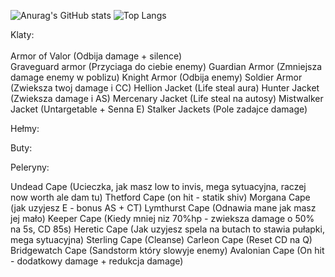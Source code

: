 ![Anurag's GitHub stats](https://github-readme-stats.vercel.app/api?username=Kowaak&show_icons=true&theme=dracula)
![Top Langs](https://github-readme-stats.vercel.app/api/top-langs/?username=Kowaak&layout=pie&theme=dracula)

Klaty:<br>
<br>
Armor of Valor (Odbija damage + silence)<br>
Graveguard armor (Przyciaga do ciebie enemy)
Guardian Armor (Zmniejsza damage enemy w poblizu)
Knight Armor (Odbija enemy)
Soldier Armor (Zwieksza twoj damage i CC)
Hellion Jacket (Life steal aura)
Hunter Jacket (Zwieksza damage i AS)
Mercenary Jacket (Life steal na autosy)
Mistwalker Jacket (Untargetable + Senna E)
Stalker Jackets (Pole zadajce damage) 

Hełmy:



Buty:



Peleryny:

Undead Cape (Ucieczka, jak masz low to invis, mega sytuacyjna, raczej now worth ale dam tu)
Thetford Cape (on hit - statik shiv)
Morgana Cape (jak uzyjesz E - bonus AS + CT)
Lymthurst Cape (Odnawia mane jak masz jej mało)
Keeper Cape (Kiedy mniej niz 70%hp - zwieksza damage o 50% na 5s, CD 85s)
Heretic Cape (Jak uzyjesz spela na butach to stawia pułapki, mega sytuacyjna)
Sterling Cape (Cleanse)
Carleon Cape (Reset CD na Q)
Bridgewatch Cape (Sandstorm który slowyje enemy)
Avalonian Cape (On hit - dodatkowy damage + redukcja damage)




<!--
**Kowaak/Kowaak** is a ✨ _special_ ✨ repository because its `README.md` (this file) appears on your GitHub profile.
Here are some ideas to get you started:
- 🔭 I’m currently working on ...
- 🌱 I’m currently learning ...
- 👯 I’m looking to collaborate on ...
- 🤔 I’m looking for help with ...
- 💬 Ask me about ...
- 📫 How to reach me: ...
- 😄 Pronouns: ...
- ⚡ Fun fact: ...
-->
